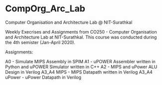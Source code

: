 # CompOrg_Arc_Lab
Computer Organisation and Architecture Lab @ NIT-Surathkal

Weekly Execrises and Assignments from CO250 - Computer Organisation and Architecture Lab at NIT-Surathkal. This course was conducted during the 4th semister (Jan-April 2020).

Assignments:

A0 - Simulate MIPS Assembly in SPIM
A1 - uPOWER Assembler written in Python and uPOWER Simulator written in C++
A2 - MIPS and uPower ALU Design in Verilog
A3_A4 MIPS - MIPS Datapath written in Verilog
A3_A4 uPower - uPower Datapath in Verilog


